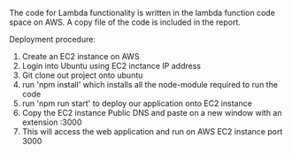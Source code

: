 
The code for Lambda functionality is written in the lambda function code space on AWS. A copy file of the code is included in the report.

Deployment procedure:
1. Create an EC2 instance on AWS
2. Login into Ubuntu using EC2 inctance IP address
3. Git clone out project onto ubuntu
4. run 'npm install' which installs all the node-module required to run the code
5. run 'npm run start' to deploy our application onto EC2 instance 
6. Copy the EC2 instance Public DNS and paste on a new window with an extension :3000
7. This will access the web application and run on AWS EC2 instance port 3000

